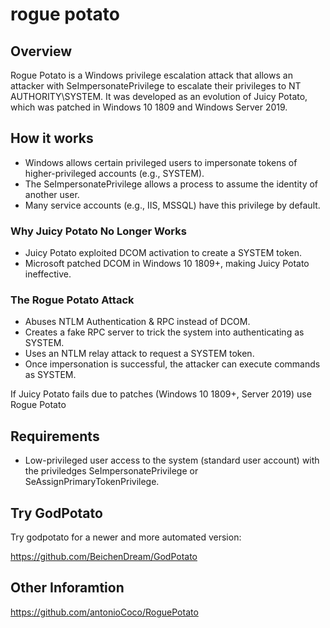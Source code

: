 # rogue potato

## Overview
Rogue Potato is a Windows privilege escalation attack that allows an attacker with SeImpersonatePrivilege to escalate their privileges to NT AUTHORITY\SYSTEM. It was developed as an evolution of Juicy Potato, which was patched in Windows 10 1809 and Windows Server 2019.

## How it works

- Windows allows certain privileged users to impersonate tokens of higher-privileged accounts (e.g., SYSTEM).
- The SeImpersonatePrivilege allows a process to assume the identity of another user.
- Many service accounts (e.g., IIS, MSSQL) have this privilege by default.


### Why Juicy Potato No Longer Works

- Juicy Potato exploited DCOM activation to create a SYSTEM token.
- Microsoft patched DCOM in Windows 10 1809+, making Juicy Potato ineffective.

### The Rogue Potato Attack

- Abuses NTLM Authentication & RPC instead of DCOM.
- Creates a fake RPC server to trick the system into authenticating as SYSTEM.
- Uses an NTLM relay attack to request a SYSTEM token.
- Once impersonation is successful, the attacker can execute commands as SYSTEM.

If Juicy Potato fails due to patches (Windows 10 1809+, Server 2019) use Rogue Potato


## Requirements

- Low-privileged user access to the system (standard user account) with the priviledges SeImpersonatePrivilege or SeAssignPrimaryTokenPrivilege.

## Try GodPotato

Try godpotato for a newer and more automated version:

https://github.com/BeichenDream/GodPotato

## Other Inforamtion

https://github.com/antonioCoco/RoguePotato
